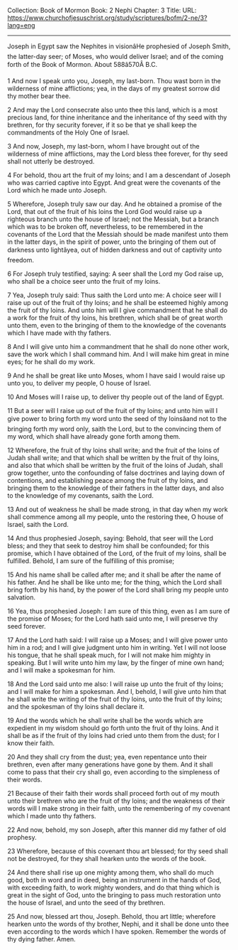 Collection: Book of Mormon
Book: 2 Nephi
Chapter: 3
Title: 
URL: https://www.churchofjesuschrist.org/study/scriptures/bofm/2-ne/3?lang=eng

---

Joseph in Egypt saw the Nephites in visionâHe prophesied of Joseph Smith, the latter-day seer; of Moses, who would deliver Israel; and of the coming forth of the Book of Mormon. About 588â570Â B.C.

1 And now I speak unto you, Joseph, my last-born. Thou wast born in the wilderness of mine afflictions; yea, in the days of my greatest sorrow did thy mother bear thee.

2 And may the Lord consecrate also unto thee this land, which is a most precious land, for thine inheritance and the inheritance of thy seed with thy brethren, for thy security forever, if it so be that ye shall keep the commandments of the Holy One of Israel.

3 And now, Joseph, my last-born, whom I have brought out of the wilderness of mine afflictions, may the Lord bless thee forever, for thy seed shall not utterly be destroyed.

4 For behold, thou art the fruit of my loins; and I am a descendant of Joseph who was carried captive into Egypt. And great were the covenants of the Lord which he made unto Joseph.

5 Wherefore, Joseph truly saw our day. And he obtained a promise of the Lord, that out of the fruit of his loins the Lord God would raise up a righteous branch unto the house of Israel; not the Messiah, but a branch which was to be broken off, nevertheless, to be remembered in the covenants of the Lord that the Messiah should be made manifest unto them in the latter days, in the spirit of power, unto the bringing of them out of darkness unto lightâyea, out of hidden darkness and out of captivity unto freedom.

6 For Joseph truly testified, saying: A seer shall the Lord my God raise up, who shall be a choice seer unto the fruit of my loins.

7 Yea, Joseph truly said: Thus saith the Lord unto me: A choice seer will I raise up out of the fruit of thy loins; and he shall be esteemed highly among the fruit of thy loins. And unto him will I give commandment that he shall do a work for the fruit of thy loins, his brethren, which shall be of great worth unto them, even to the bringing of them to the knowledge of the covenants which I have made with thy fathers.

8 And I will give unto him a commandment that he shall do none other work, save the work which I shall command him. And I will make him great in mine eyes; for he shall do my work.

9 And he shall be great like unto Moses, whom I have said I would raise up unto you, to deliver my people, O house of Israel.

10 And Moses will I raise up, to deliver thy people out of the land of Egypt.

11 But a seer will I raise up out of the fruit of thy loins; and unto him will I give power to bring forth my word unto the seed of thy loinsâand not to the bringing forth my word only, saith the Lord, but to the convincing them of my word, which shall have already gone forth among them.

12 Wherefore, the fruit of thy loins shall write; and the fruit of the loins of Judah shall write; and that which shall be written by the fruit of thy loins, and also that which shall be written by the fruit of the loins of Judah, shall grow together, unto the confounding of false doctrines and laying down of contentions, and establishing peace among the fruit of thy loins, and bringing them to the knowledge of their fathers in the latter days, and also to the knowledge of my covenants, saith the Lord.

13 And out of weakness he shall be made strong, in that day when my work shall commence among all my people, unto the restoring thee, O house of Israel, saith the Lord.

14 And thus prophesied Joseph, saying: Behold, that seer will the Lord bless; and they that seek to destroy him shall be confounded; for this promise, which I have obtained of the Lord, of the fruit of my loins, shall be fulfilled. Behold, I am sure of the fulfilling of this promise;

15 And his name shall be called after me; and it shall be after the name of his father. And he shall be like unto me; for the thing, which the Lord shall bring forth by his hand, by the power of the Lord shall bring my people unto salvation.

16 Yea, thus prophesied Joseph: I am sure of this thing, even as I am sure of the promise of Moses; for the Lord hath said unto me, I will preserve thy seed forever.

17 And the Lord hath said: I will raise up a Moses; and I will give power unto him in a rod; and I will give judgment unto him in writing. Yet I will not loose his tongue, that he shall speak much, for I will not make him mighty in speaking. But I will write unto him my law, by the finger of mine own hand; and I will make a spokesman for him.

18 And the Lord said unto me also: I will raise up unto the fruit of thy loins; and I will make for him a spokesman. And I, behold, I will give unto him that he shall write the writing of the fruit of thy loins, unto the fruit of thy loins; and the spokesman of thy loins shall declare it.

19 And the words which he shall write shall be the words which are expedient in my wisdom should go forth unto the fruit of thy loins. And it shall be as if the fruit of thy loins had cried unto them from the dust; for I know their faith.

20 And they shall cry from the dust; yea, even repentance unto their brethren, even after many generations have gone by them. And it shall come to pass that their cry shall go, even according to the simpleness of their words.

21 Because of their faith their words shall proceed forth out of my mouth unto their brethren who are the fruit of thy loins; and the weakness of their words will I make strong in their faith, unto the remembering of my covenant which I made unto thy fathers.

22 And now, behold, my son Joseph, after this manner did my father of old prophesy.

23 Wherefore, because of this covenant thou art blessed; for thy seed shall not be destroyed, for they shall hearken unto the words of the book.

24 And there shall rise up one mighty among them, who shall do much good, both in word and in deed, being an instrument in the hands of God, with exceeding faith, to work mighty wonders, and do that thing which is great in the sight of God, unto the bringing to pass much restoration unto the house of Israel, and unto the seed of thy brethren.

25 And now, blessed art thou, Joseph. Behold, thou art little; wherefore hearken unto the words of thy brother, Nephi, and it shall be done unto thee even according to the words which I have spoken. Remember the words of thy dying father. Amen.
